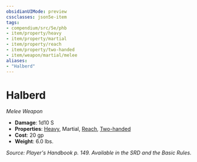 ```yaml
---
obsidianUIMode: preview
cssclasses: json5e-item
tags:
- compendium/src/5e/phb
- item/property/heavy
- item/property/martial
- item/property/reach
- item/property/two-handed
- item/weapon/martial/melee
aliases: 
- "Halberd"
---
```

# Halberd
*Melee Weapon*  

- **Damage**: 1d10 S
- **Properties**: [Heavy](rules/item-properties.md#Heavy), Martial, [Reach](rules/item-properties.md#Reach), [Two-handed](rules/item-properties.md#Two-handed)
- **Cost**: 20 gp
- **Weight**: 6.0 lbs.

*Source: Player's Handbook p. 149. Available in the SRD and the Basic Rules.*
